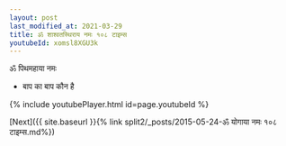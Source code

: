 ```yaml
---
layout: post
last_modified_at: 2021-03-29
title: ॐ शाश्वतस्थिराय नमः १०८ टाइम्स
youtubeId: xomsl8XGU3k
---
```

 
 
 ॐ पिथमहाया नमः  
 
 -  बाप का बाप कौन है 
 
  
 
  
 
 
 
 
 
 


{% include youtubePlayer.html id=page.youtubeId %}
 
[Next]({{ site.baseurl }}{% link  split2/_posts/2015-05-24-ॐ योगाया नमः १०८ टाइम्स.md%})
 
